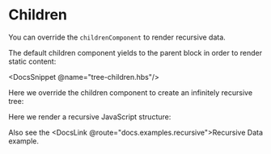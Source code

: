# Children

You can override the `childrenComponent` to render recursive data.

The default children component yields to the parent block in order to render static content:

<DocsSnippet @name="tree-children.hbs"/>

Here we override the children component to create an infinitely recursive tree:

<DemoCustomChildrenInfinite/>

Here we render a recursive JavaScript structure:

<DemoCustomChildrenJs/>

Also see the <DocsLink @route="docs.examples.recursive">Recursive Data example</DocsLink>.
